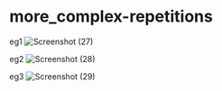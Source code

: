 # more_complex-repetitions
eg1
![Screenshot (27)](https://user-images.githubusercontent.com/109476637/204422367-c909cc55-6c49-4d2f-a1ce-417314bbab2d.png)





eg2
![Screenshot (28)](https://user-images.githubusercontent.com/109476637/204427607-acf00879-83a5-442e-b0fa-875ccda9dee3.png)





eg3
![Screenshot (29)](https://user-images.githubusercontent.com/109476637/204494476-8c14e555-cf44-4b8c-8680-282577c42148.png)
